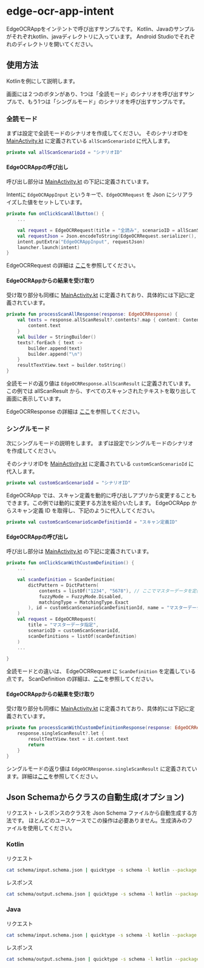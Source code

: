 # edge-ocr-app-intent

EdgeOCRAppをインテントで呼び出すサンプルです。
Kotlin、Javaのサンプルがそれぞれkotlin、javaディレクトリに入っています。
Android Studioでそれぞれのディレクトリを開いてください。

## 使用方法

Kotlinを例にして説明します。

画面には２つのボタンがあり、1つは「全読モード」のシナリオを呼び出すサンプルで、もう1つは「シングルモード」のシナリオを呼び出すサンプルです。

### 全読モード

まずは設定で全読モードのシナリオを作成してください。
そのシナリオIDを [MainActivity.kt](kotlin/app/src/main/java/com/nefrock/edgeocrintent/MainActivity.kt) に定義されている `allScanScenarioId`  に代入します。

```kotlin
private val allScanScenarioId = "シナリオID"
```

#### EdgeOCRAppの呼び出し

呼び出し部分は [MainActivity.kt](kotlin/app/src/main/java/com/nefrock/edgeocrintent/MainActivity.kt) の下記に定義されています。

Intentに `EdgeOCRAppInput` というキーで、`EdgeOCRRequest` を Json にシリアライズした値をセットしています。

```kotlin  
private fun onClickScanAllButton() {
    ...

    val request = EdgeOCRRequest(title = "全読み", scenarioID = allScanScenarioId)
    val requestJson = Json.encodeToString(EdgeOCRRequest.serializer(), request)
    intent.putExtra("EdgeOCRAppInput", requestJson)
    launcher.launch(intent)
}
```

EdgeOCRRequest の詳細は [ここ]()を参照してください。

#### EdgeOCRAppからの結果を受け取り

受け取り部分も同様に [MainActivity.kt](kotlin/app/src/main/java/com/nefrock/edgeocrintent/MainActivity.kt) に定義されており、具体的には下記に定義されています。

```kotlin
private fun processScanAllResponse(response: EdgeOCRResponse) {
    val texts = response.allScanResult?.contents?.map { content: Content ->
        content.text
    }
    val builder = StringBuilder()
    texts?.forEach { text ->
        builder.append(text)
        builder.append("\n")
    }
    resultTextView.text = builder.toString()
}
```

全読モードの返り値は `EdgeOCRResponse.allScanResult` に定義されています。
この例では allScanResult から、すべてのスキャンされたテキストを取り出して画面に表示しています。

EdgeOCRResponse の詳細は [ここ]()を参照してください。

### シングルモード

次にシングルモードの説明をします。
まずは設定でシングルモードのシナリオを作成してください。

そのシナリオIDを [MainActivity.kt](kotlin/app/src/main/java/com/nefrock/edgeocrintent/MainActivity.kt) に定義されている `customScanScenarioId` に代入します。

```kotlin
private val customScanScenarioId = "シナリオID"
```

EdgeOCRApp では、スキャン定義を動的に呼び出しアプリから変更することもできます。この例では動的に変更する方法を紹介いたします。
EdgeOCRApp からスキャン定義 ID を取得し、下記のように代入してください。

```kotlin
private val customScanScenarioScanDefinitionId = "スキャン定義ID"
```

#### EdgeOCRAppの呼び出し

呼び出し部分は [MainActivity.kt](kotlin/app/src/main/java/com/nefrock/edgeocrintent/MainActivity.kt) の下記に定義されています。


```kotlin  
private fun onClickScanWithCustomDefinition() {
    ...

    val scanDefinition = ScanDefinition(
        dictPattern = DictPattern(
            contents = listOf("1234", "5678"), // ここでマスターデータを定義する
            fuzzyMode = FuzzyMode.Disabled,
            matchingType = MatchingType.Exact
        ), id = customScanScenarioScanDefinitionId, name = "マスターデータ"
    )
    val request = EdgeOCRRequest(
        title = "マスターデータ指定",
        scenarioID = customScanScenarioId,
        scanDefinitions = listOf(scanDefinition)
    )
    ...
   
}
```

全読モードとの違いは、 EdgeOCRRequest に `ScanDefinition` を定義している点です。
ScanDefinition の詳細は、[ここ]()を参照してください。

#### EdgeOCRAppからの結果を受け取り

受け取り部分も同様に [MainActivity.kt](kotlin/app/src/main/java/com/nefrock/edgeocrintent/MainActivity.kt) に定義されており、具体的には下記に定義されています。

```kotlin
private fun processScanWithCustomDefinitionResponse(response: EdgeOCRResponse) {
    response.singleScanResult?.let {
        resultTextView.text = it.content.text
        return
    }
}
```

シングルモードの返り値は `EdgeOCRResponse.singleScanResult` に定義されています。詳細は[ここ]()を参照してください。


## Json Schemaからクラスの自動生成(オプション) 
リクエスト・レスポンスのクラスを Json Schema ファイルから自動生成する方法です。
ほとんどのユースケースでこの操作は必要ありません。生成済みのファイルを使用してください。


### Kotlin
リクエスト

```bash
cat schema/input.schema.json | quicktype -s schema -l kotlin --package com.nefrock.edgeocrintent.io.request --framework kotlinx --top-level EdgeOCRRequest > kotlin/app/src/main/java/com/nefrock/edgeocrintent/io/request/EdgeOCRRequest.kt
```

レスポンス

```bash
cat schema/output.schema.json | quicktype -s schema -l kotlin --package com.nefrock.edgeocrintent.io.response --framework kotlinx --top-level EdgeOCRResponse > kotlin/app/src/main/java/com/nefrock/edgeocrintent/io/response/EdgeOCRResponse.kt
```


### Java
リクエスト

```bash
cat schema/input.schema.json | quicktype -s schema -l kotlin --package com.nefrock.edgeocrintent.io.request --framework kotlinx --top-level EdgeOCRRequest > java/app/src/main/java/com/nefrock/edgeocrintent/io/request/EdgeOCRRequest.kt
```

レスポンス

```bash
cat schema/output.schema.json | quicktype -s schema -l kotlin --package com.nefrock.edgeocrintent.io.response  --framework kotlinx --top-level EdgeOCRResponse > java/app/src/main/java/com/nefrock/edgeocrintent/io/response/EdgeOCRResponse.kt
```
